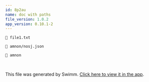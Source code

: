 ```yaml
---
id: 8p2au
name: doc with paths
file_version: 1.0.2
app_version: 0.10.1-2
---
```


`📄 file1.txt`

`📄 amnon/nosj.json`

`📄 amnon`

<br/>

This file was generated by Swimm. [Click here to view it in the app](https://swimm-web-app.web.app/repos/Z2l0aHViJTNBJTNBdGVzdC1naXRodWItYXBwJTNBJTNBc3dpbW1pbw==/docs/8p2au).